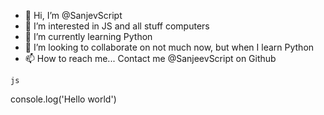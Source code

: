 - 👋 Hi, I’m @SanjevScript
- 👀 I’m interested in JS and all stuff computers
- 🌱 I’m currently learning Python
- 💞️ I’m looking to collaborate on not much now, but when I learn Python
- 📫 How to reach me... Contact me @SanjeevScript on Github

<!---
SanjevScript/SanjevScript is a ✨ special ✨ repository because its `README.md` (this file) appears on your GitHub profile.
You can click the Preview link to take a look at your changes.
--->

`js`

console.log('Hello world')
